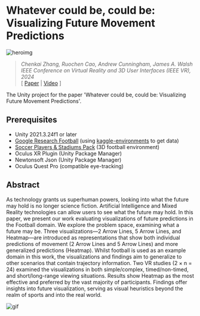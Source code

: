 # Whatever could be, could be: Visualizing Future Movement Predictions

![heroimg](./img/heroimg.jpg "heroimg")


> *Chenkai Zhang, Ruochen Cao, Andrew Cunningham, James A. Walsh*  
> *IEEE Conference on Virtual Reality and 3D User Interfaces (IEEE VR), 2024*  
> [ [Paper]() | [Video]() ]

The Unity project for the paper 'Whatever could be, could be: Visualizing Future Movement Predictions'.

## **Prerequisites**
- Unity 2021.3.24f1 or later
- [Google Research Football](https://github.com/google-research/football) (using [kaggle-environments](https://github.com/Kaggle/kaggle-environments/tree/master) to get data)
- [Soccer Players & Stadiums Pack](https://assetstore.unity.com/packages/3d/characters/soccer-players-stadiums-pack-105891) (3D football environment)
- Oculus XR Plugin (Unity Package Manager)
- Newtonsoft Json (Unity Package Manager)
- Oculus Quest Pro (compatible eye-tracking)

## **Abstract**

As technology grants us superhuman powers, looking into what the future may hold is no longer science fiction. Artificial Intelligence and Mixed Reality technologies can allow users to see what the future may hold. In this paper, we present our work evaluating  visualizations of future predictions in the Football domain. We explore the problem space, examining what a future may be. Three visualizations—2 Arrow Lines, 5 Arrow Lines, and Heatmap—are introduced as representations that show both individual predictions of movement (2 Arrow Lines and 5 Arrow Lines) and more generalized predictions (Heatmap). Whilst football is used as an example domain in this work, the visualizations and findings aim to generalize to other scenarios that contain trajectory information. Two VR studies (2 × n = 24) examined the visualizations in both simple/complex, timed/non-timed, and short/long-range viewing situations. Results show Heatmap as the most effective and preferred by the vast majority of participants. Findings offer insights into future visualization, serving as visual heuristics beyond the realm of sports and into the real world.

![gif](./img/vr2024.gif "gif")
